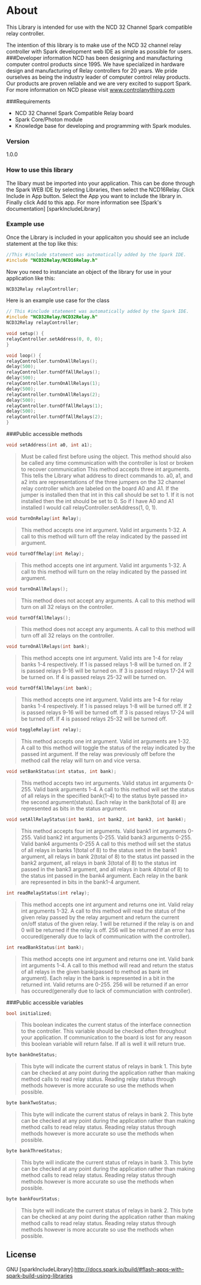 # About

This Library is intended for use with the NCD 32 Channel Spark compatible relay controller.

The intention of this library is to make use of the NCD 32 channel relay controller with Spark development web IDE as simple as possible for users.
###Developer information
NCD has been designing and manufacturing computer control products since 1995.  We have specialized in hardware design and manufacturing of Relay controllers for 20 years.  We pride ourselves as being the industry leader of computer control relay products.  Our products are proven reliable and we are very excited to support Spark.  For more information on NCD please visit www.controlanything.com 

###Requirements
- NCD 32 Channel Spark Compatible Relay board
- Spark Core/Photon module
- Knowledge base for developing and programming with Spark modules.

### Version
1.0.0

### How to use this library

The libary must be imported into your application.  This can be done through the Spark WEB IDE by selecting Libraries, then select the NCD16Relay.  Click Include in App button.  Select the App you want to include the library in.  Finally click Add to this app.  For more information see [Spark's documentation] [sparkIncludeLibrary] 

### Example use

Once the Library is included in your applicaiton you should see an include statement at the top like this:
```cpp
//This #include statement was automatically added by the Spark IDE.
#include "NCD32Relay/NCD16Relay.h"
```
Now you need to instanciate an object of the library for use in your application like this:
```cpp
NCD32Relay relayController;
```

Here is an example use case for the class
```cpp
// This #include statement was automatically added by the Spark IDE.
#include "NCD32Relay/NCD32Relay.h"
NCD32Relay relayController;

void setup() {
relayController.setAddress(0, 0, 0);
}

void loop() {
relayController.turnOnAllRelays();
delay(500);
relayController.turnOffAllRelays();
delay(500);
relayController.turnOnAllRelays(1);
delay(500);
relayController.turnOnAllRelays(2);
delay(500);
relayController.turnOffAllRelays(1);
delay(500);
relayController.turnOffAllRelays(2);
}
```

###Public accessible methods
```cpp
void setAddress(int a0, int a1);
```
>Must be called first before using the object.  This method should also be called any time communication with
>the controller is lost or broken to recover communication  This method accepts three int arguments.  This
>tells the Library what address to direct commands to.  a0, a1, and a2 ints are representations of the three
>jumpers on the 32 channel relay controller which are labeled on the board A0 and A1.  If the jumper is
>installed then that int in this call should be set to 1.  If it is not installed then the int should be set to 
>0.  So if I have A0 and A1 installed I would call relayController.setAddress(1, 0, 1).


```cpp
void turnOnRelay(int Relay);
```
>This method accepts one int argument.  Valid int arguments 1-32.  A call to this method will turn off the
>relay indicated by the passed int argument.


```cpp
void turnOffRelay(int Relay);
```
>This method accepts one int argument.  Valid int arguments 1-32.  A call to this method will turn on the relay
>indicated by the passed int argument.


```cpp
void turnOnAllRelays();
```
>This method does not accept any arguments.  A call to this method will turn on all 32 relays on the
>controller.


```cpp
void turnOffAllRelays();
```
>This method does not accept any arguments.  A call to this method will turn off all 32 relays on the
>controller.


```cpp
void turnOnAllRelays(int bank);
```
>This method accepts one int argument.  Valid ints are 1-4 for relay banks 1-4 respectively.  If 1 is
>passed relays 1-8 will be turned on.  If 2 is passed relays 9-16 will be turned on. If 3 is passed relays 17-24 will be turned on.  If 4 is passed relays 25-32 will be turned on.


```cpp
void turnOffAllRelays(int bank);
```
>This method accepts one int argument.  Valid ints are 1-4 for relay banks 1-4 respectively.  If 1 is
>passed relays 1-8 will be turned off.  If 2 is passed relays 9-16 will be turned off. If 3 is passed relays 17-24 will be turned off.  If 4 is passed relays 25-32 will be turned off.


```cpp
void toggleRelay(int relay);
```
>This method accepts one int argument.  Valid int arguments are 1-32.  A call to this method will toggle the
>status of the relay indicated by the passed int argument.  If the relay was previously off before the method
>call the relay will turn on and vice versa.


```cpp
void setBankStatus(int status, int bank);
```
>This method accepts two int arguments.  Valid status int arguments 0-255.  Valid bank arguments 1-4.  A call
>to this method will set the status of all relays in the specified bank(1-4) to the status byte passed in>
the second argument(status).  Each relay in the bank(total of 8) are represented as bits in the status
>argument.


```cpp
void setAllRelayStatus(int bank1, int bank2, int bank3, int bank4);
```
>This method accepts four int arguments.  Valid bank1 int arguments 0-255.  Valid bank2 int arguments 0-255.  Valid bank3 arguments 0-255.  Valid bank4 arguments 0-255  A
>call to this method will set the status of all relays in banks 1(total of 8) to the status sent in the bank1 argument, all relays in bank 2(total of 8) to the
>status int passed in the bank2 argument, all relays in bank 3(total of 8) to the
>status int passed in the bank3 argument, and all relays in bank 4(total of 8) to the
>status int passed in the bank4 argument.  Each relay in the bank are represented in bits in the
>bank1-4 argument.


```cpp
int readRelayStatus(int relay);
```
>This method accepts one int argument and returns one int.  Valid relay int arguments 1-32.  A call to this
>method will read the status of the given relay passed by the relay argument and return the current on/off
>status of the given relay.  1 will be returned if the relay is on and 0 will be returned if the relay is off. 
>256 will be returned if an error has occured(generally due to lack of communication with the controller).


```cpp
int readBankStatus(int bank);
```
>This method accepts one int argument and returns one int.  Valid bank int arguments 1-4.  A call to this
>method will read and return the status of all relays in the given bank(passed to method as bank int argument). 
>Each relay in the bank is represented in a bit in the returned int.  Valid returns are 0-255.  256 will be
>returned if an error has occured(generally due to lack of communciation with controller).


###Public accessible variables
```cpp
bool initialized;
```
>This boolean indicates the current status of the interface connection to the controller.  This variable should
>be checked often throughout your application.  If communication to the board is lost for any reason this
>boolean variable will return false.  If all is well it will return true.


```cpp
byte bankOneStatus;
```
>This byte will indicate the current status of relays in bank 1.  This byte can be checked at any point during
>the application rather than making method calls to read relay status.  Reading relay status through methods
>however is more accurate so use the methods when possible.


```cpp
byte bankTwoStatus;
```
>This byte will indicate the current status of relays in bank 2.  This byte can be checked at any point during
>the application rather than making method calls to read relay status.  Reading relay status through methods
>however is more accurate so use the methods when possible.

```cpp
byte bankThreeStatus;
```
>This byte will indicate the current status of relays in bank 3.  This byte can be checked at any point during
>the application rather than making method calls to read relay status.  Reading relay status through methods
>however is more accurate so use the methods when possible.

```cpp
byte bankFourStatus;
```
>This byte will indicate the current status of relays in bank 2.  This byte can be checked at any point during
>the application rather than making method calls to read relay status.  Reading relay status through methods
>however is more accurate so use the methods when possible.

License
----

GNU
[sparkIncludeLibrary]:http://docs.spark.io/build/#flash-apps-with-spark-build-using-libraries